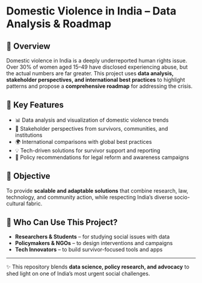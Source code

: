# Domestic Violence in India – Data Analysis & Roadmap

## 📌 Overview
Domestic violence in India is a deeply underreported human rights issue. Over 30% of women aged 15–49 have disclosed experiencing abuse, but the actual numbers are far greater. This project uses **data analysis, stakeholder perspectives, and international best practices** to highlight patterns and propose a **comprehensive roadmap** for addressing the crisis.

## 🔑 Key Features
- 📊 Data analysis and visualization of domestic violence trends  
- 📌 Stakeholder perspectives from survivors, communities, and institutions  
- 🌍 International comparisons with global best practices  
- 💡 Tech-driven solutions for survivor support and reporting  
- 📢 Policy recommendations for legal reform and awareness campaigns  

## 🎯 Objective
To provide **scalable and adaptable solutions** that combine research, law, technology, and community action, while respecting India’s diverse socio-cultural fabric.

## 👥 Who Can Use This Project?
- **Researchers & Students** – for studying social issues with data  
- **Policymakers & NGOs** – to design interventions and campaigns  
- **Tech Innovators** – to build survivor-focused tools and apps  

---

✨ This repository blends **data science, policy research, and advocacy** to shed light on one of India’s most urgent social challenges.

